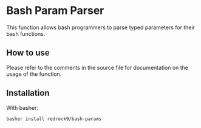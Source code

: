 # Bash Param Parser
This function allows bash programmers to parse typed parameters for their bash functions.

## How to use
Please refer to the comments in the source file for documentation on the usage of the function.

## Installation
With basher:  
  
`basher install redrock9/bash-params`
